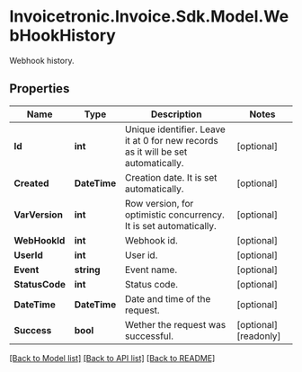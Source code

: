 # Invoicetronic.Invoice.Sdk.Model.WebHookHistory
Webhook history.

## Properties

Name | Type | Description | Notes
------------ | ------------- | ------------- | -------------
**Id** | **int** | Unique identifier. Leave it at 0 for new records as it will be set automatically. | [optional] 
**Created** | **DateTime** | Creation date. It is set automatically. | [optional] 
**VarVersion** | **int** | Row version, for optimistic concurrency. It is set automatically. | [optional] 
**WebHookId** | **int** | Webhook id. | [optional] 
**UserId** | **int** | User id. | [optional] 
**Event** | **string** | Event name. | [optional] 
**StatusCode** | **int** | Status code. | [optional] 
**DateTime** | **DateTime** | Date and time of the request. | [optional] 
**Success** | **bool** | Wether the request was successful. | [optional] [readonly] 

[[Back to Model list]](../README.md#documentation-for-models) [[Back to API list]](../README.md#documentation-for-api-endpoints) [[Back to README]](../README.md)

